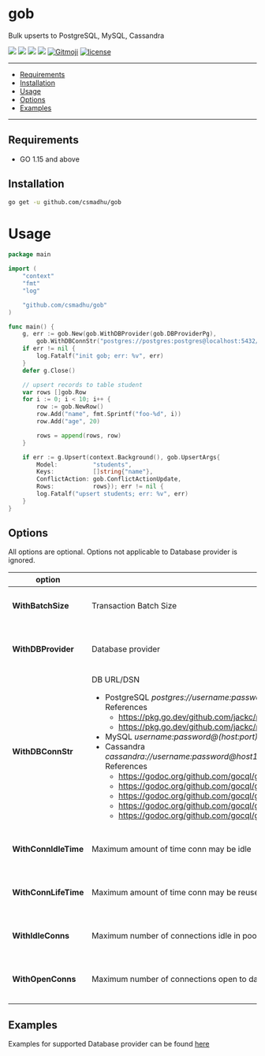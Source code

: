 # gob
Bulk upserts to PostgreSQL, MySQL, Cassandra

<p align="left">
	<a href="https://goreportcard.com/report/github.com/csmadhu/gob"><img src="https://goreportcard.com/badge/github.com/csmadhu/gob"/></a>
	<a href="https://pkg.go.dev/github.com/csmadhu/gob?tab=doc"><img src="https://godoc.org/github.com/csmadhu/gob?status.svg"/></a>
	<a href="https://conventionalcommits.org"><img src="https://img.shields.io/badge/Conventional%20Commits-1.0.0-yellow.svg"/></a>
	<a href="/.github/workflows/go.yml"><img src="https://github.com/csmadhu/gob/workflows/Go/badge.svg"/></a>
	<a href="https://gitmoji.carloscuesta.me"><img src="https://img.shields.io/badge/gitmoji-%20😜%20😍-FFDD67.svg?style=flat-square" alt="Gitmoji"></a>
	<a href="/LICENSE"><img src="https://img.shields.io/badge/license-GPL%20(%3E%3D%202)-blue" alt="license"/></a>
</p>

---------------------------------------
  * [Requirements](#requirements)
  * [Installation](#installation)
  * [Usage](#usage)
  * [Options](#options)
  * [Examples](#examples)
---------------------------------------

## Requirements
* GO 1.15 and above

## Installation
```bash
go get -u github.com/csmadhu/gob
```

# Usage
```go
package main

import (
	"context"
	"fmt"
	"log"

	"github.com/csmadhu/gob"
)

func main() {
	g, err := gob.New(gob.WithDBProvider(gob.DBProviderPg),
		gob.WithDBConnStr("postgres://postgres:postgres@localhost:5432/gob?pool_max_conns=1"))
	if err != nil {
		log.Fatalf("init gob; err: %v", err)
	}
	defer g.Close()

	// upsert records to table student
	var rows []gob.Row
	for i := 0; i < 10; i++ {
		row := gob.NewRow()
		row.Add("name", fmt.Sprintf("foo-%d", i))
		row.Add("age", 20)

		rows = append(rows, row)
	}

	if err := g.Upsert(context.Background(), gob.UpsertArgs{
		Model:          "students",
		Keys:           []string{"name"},
		ConflictAction: gob.ConflictActionUpdate,
		Rows:           rows}); err != nil {
		log.Fatalf("upsert students; err: %v", err)
	}
}
```

## Options
All options are optional. Options not applicable to Database provider is ignored.

| option | description | type | default | DB providers |
|-------------|-------------|-------|-------|-----------|
| **WithBatchSize** | Transaction Batch Size | int | 10000 | <ul><li>PostgreSQL</li><li>MySQL</li></ul> |
| **WithDBProvider** | Database provider | gob.DBProvider | DBProviderPg | <ul><li>PostgreSQL</li><li>MySQL</li><li>Cassandra></li></ul> |
| **WithDBConnStr** | DB URL/DSN<ul><li>PostgreSQL <i><nobr>postgres://username:password@host:port/batabase</nobr></i><br>References<ul><li>https://pkg.go.dev/github.com/jackc/pgconn?tab=doc#ParseConfig</li><li>https://pkg.go.dev/github.com/jackc/pgx/v4?tab=doc#ParseConfig</li></ul><li>MySQL <i><nobr>username:password@(host:port)/database</nobr></i></li><li>Cassandra <i><nobr>cassandra://username:password@host1--host2--host3:port/keyspace?consistency=quorum&compressor=snappy&tokenAware=true</nobr></i><br>References<ul><li>https://godoc.org/github.com/gocql/gocql#Consistency</li><li>https://godoc.org/github.com/gocql/gocql#Compressor</li><li>https://godoc.org/github.com/gocql/gocql#PoolConfig</li><li>https://godoc.org/github.com/gocql/gocql#HostSelectionPolicy</li><li>https://godoc.org/github.com/gocql/gocql#TokenAwareHostPolicy</li></ul></li></ul>| string | postgres://postgres:postgres@localhost:5432/gob?pool_max_conns=1 | <ul><li>PostgreSQL</li><li>MySQL</li><li>Cassandra></li></ul> |
| **WithConnIdleTime**  | Maximum amount of time conn may be idle | time.Duration | 3 second | <ul><li>PostgreSQL</li><li>MySQL</li></ul> |
| **WithConnLifeTime**  | Maximum amount of time conn may be reused | time.Duration | 3 second | <ul><li>PostgreSQL</li><li>MySQL</li><li>Cassandra></li></ul> |
| **WithIdleConns** | Maximum number of connections idle in pool | int | 2 | <ul><li>PostgreSQL</li><li>MySQL</li></ul> |
| **WithOpenConns** | Maximum number of connections open to database | int | 10 | <ul><li>PostgreSQL</li><li>MySQL</li><li>Cassandra</li></ul> |

## Examples
Examples for supported Database provider can be found [here](https://github.com/csmadhu/gob/tree/master/examples)
